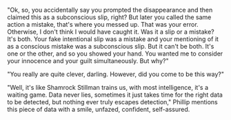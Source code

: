 "Ok, so, you accidentally say you prompted the disappearance and then claimed this as a subconscious slip, right? But later you called the same action a mistake, that's where you messed up. That was your error. Otherwise, I don't think I would have caught it. Was it a slip or a mistake? It's both. Your fake intentional slip was a mistake and your mentioning of it as a conscious mistake was a subconscious slip. But it can't be both. It's one or the other, and so you showed your hand. You wanted me to consider your innocence and your guilt simultaneously. But why?"

"You really are quite clever, darling. However, did you come to be this way?"

"Well, it's like Shamrock Stillman trains us, with most intelligence, it's a waiting game. Data never lies, sometimes it just takes time for the right data to be detected, but nothing ever truly escapes detection," Phillip mentions this piece of data with a smile, unfazed, confident, self-assured.